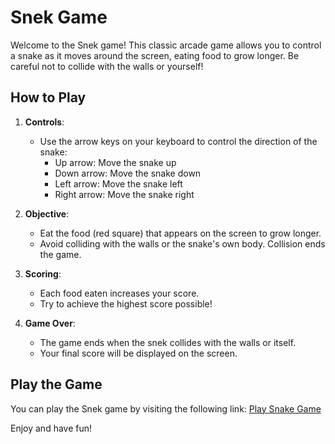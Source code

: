 # Snek Game

Welcome to the Snek game! This classic arcade game allows you to control a snake as it moves around the screen, eating food to grow longer. Be careful not to collide with the walls or yourself!

## How to Play

1. **Controls**:
   - Use the arrow keys on your keyboard to control the direction of the snake:
     - Up arrow: Move the snake up
     - Down arrow: Move the snake down
     - Left arrow: Move the snake left
     - Right arrow: Move the snake right

2. **Objective**:
   - Eat the food (red square) that appears on the screen to grow longer.
   - Avoid colliding with the walls or the snake's own body. Collision ends the game.

3. **Scoring**:
   - Each food eaten increases your score.
   - Try to achieve the highest score possible!

4. **Game Over**:
   - The game ends when the snek collides with the walls or itself.
   - Your final score will be displayed on the screen.

## Play the Game

You can play the Snek game by visiting the following link: [Play Snake Game](https://alexanderryl.github.io/snek-game/)

Enjoy and have fun!
